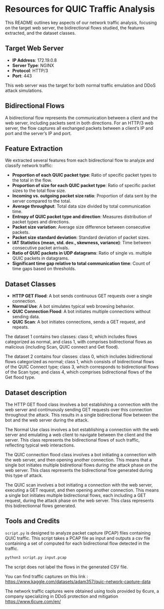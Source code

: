 # Resources for QUIC Traffic Analysis

This README outlines key aspects of our network traffic analysis, focusing on the target web server, the bidirectional flows studied, the features extracted, and the dataset classes.

## Target Web Server

- **IP Address**: 172.19.0.8
- **Server Type**: NGINX
- **Protocol**: HTTP/3
- **Port**: 443

This web server was the target for both normal traffic emulation and DDoS attack simulations.

## Bidirectional Flows

A bidirectional flow represents the communication between a client and the web server, including packets sent in both directions. For an HTTP/3 web server, the flow captures all exchanged packets between a client’s IP and port and the server’s IP and port.

## Feature Extraction

We extracted several features from each bidirectional flow to analyze and classify network traffic:

- **Proportion of each QUIC packet type**: Ratio of specific packet types to the total in the flow.
- **Proportion of size for each QUIC packet type**: Ratio of specific packet sizes to the total flow size.
- **Incoming vs. outgoing packet size ratio**: Proportion of data sent by the server compared to the total.
- **Average throughput**: Total data size divided by total communication time.
- **Entropy of QUIC packet type and direction**: Measures distribution of packet types and directions.
- **Packet size variation**: Average size difference between consecutive packets.
- **Packet size standard deviation**: Standard deviation of packet sizes.
- **IAT Statistics (mean, std. dev., skewness, variance)**: Time between consecutive packet arrivals.
- **Ratio of QUIC packets in UDP datagrams**: Ratio of single vs. multiple QUIC packets in datagrams.
- **Significant time gap relative to total communication time**: Count of time gaps based on thresholds.

## Dataset Classes

- **HTTP GET Flood**: A bot sends continuous GET requests over a single connection.
- **Normal Use**: A bot simulates typical web browsing behavior.
- **QUIC Connection Flood**: A bot initiates multiple connections without sending data.
- **QUIC Scan**: A bot initiates connections, sends a GET request, and repeats.

The dataset 1 contains two classes: class 0, which includes flows categorized as normal, and class 1, with comprises bidirectional flows as malicious (including Scan, QUIC connect and Get flood).

The dataset 2 contains four classes: class 0, which includes bidirectional flows categorized as normal; class 1, which consists of bidirectional flows of the QUIC Connect type; class 3, which corresponds to bidirectional flows of the Scan type; and class 4, which comprises bidirectional flows of the Get flood type.


## Dataset description

 The HTTP GET flood class involves a bot establishing a connection with the web server and continuously sending GET requests over this connection throughout the attack. This results in a single bidirectional flow between the bot and the web server during the attack.

 The Normal Use class involves a bot establishing a connection with the web server and emulating a web client to navigate between the client and the server. This class represents the bidirectional flows of such traffic, reflecting typical web interactions.

 The QUIC connection flood class involves a bot initiating a connection with the web server, and then opening another connection. This means that a single bot initiates multiple bidiretional flows during the attack phase on the web server. This class represents the bidirectional flow generated during this type of attack.

 The QUIC scan involves a bot initiating a connection with the web server, executing a GET request, and then opening another connection. This means a single bot initiates multiple bidirectional flows, each including a GET request, during the attack phase on the web server. This class represents this bidirectionnal flows generated. 


## Tools and Credits


`script.py` is designed to analyze packet capture (PCAP) files containing QUIC traffic. This script takes a PCAP file as input and outputs a csv file containing a set of computed for each bidirectional flow detected in the traffic.

```bash
python3 script.py input.pcap

```
The script does not label the flows in the generated CSV file.


You can find traffic captures on this link : 
https://www.kaggle.com/datasets/adam357/quic-network-capture-data

The network traffic captures were obtained using tools provided by 6cure, a company specializing in DDoS protection and mitigation 
https://www.6cure.com/en/

